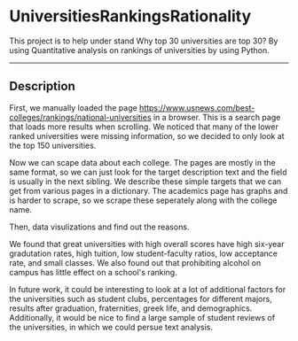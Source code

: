 # UniversitiesRankingsRationality
This project is to help under stand Why top 30 universities are top 30? By using Quantitative analysis on rankings of universities by using Python.

---
## Description
First, we manually loaded the page https://www.usnews.com/best-colleges/rankings/national-universities in a browser. This is a search page that loads more results when scrolling. We noticed that many of the lower ranked universities were missing information, so we decided to only look at the top 150 universities.

Now we can scape data about each college. The pages are mostly in the same format, so we can just look for the target description text and the field is usually in the next sibling. We describe these simple targets that we can get from various pages in a dictionary. The academics page has graphs and is harder to scrape, so we scrape these seperately along with the college name.

Then, data visulizations and find out the reasons. 

We found that great universities with high overall scores have high six-year gradutation rates, high tuition, low student-faculty ratios, low acceptance rate, and small classes. We also found out that prohibiting alcohol on campus has little effect on a school's ranking.

In future work, it could be interesting to look at a lot of additional factors for the universities such as student clubs, percentages for different majors, results after graduation, fraternities, greek life, and demographics. Additionally, it would be nice to find a large sample of student reviews of the universities, in which we could persue text analysis.
